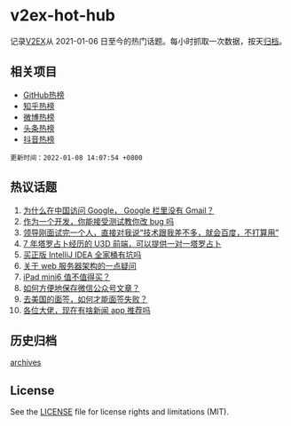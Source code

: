 # v2ex-hot-hub

 记录[V2EX](https://www.v2ex.com/)从 2021-01-06 日至今的热门话题。每小时抓取一次数据，按天[归档](archives)。
 
 ## 相关项目

- [GitHub热榜](https://github.com/lonnyzhang423/github-hot-hub)
- [知乎热榜](https://github.com/lonnyzhang423/zhihu-hot-hub)
- [微博热榜](https://github.com/lonnyzhang423/weibo-hot-hub)
- [头条热榜](https://github.com/lonnyzhang423/toutiao-hot-hub)
- [抖音热榜](https://github.com/lonnyzhang423/douyin-hot-hub)


 `更新时间：2022-01-08 14:07:54 +0800`

## 热议话题

1. [为什么在中国访问 Google， Google 栏里没有 Gmail？](https://www.v2ex.com/t/826929)
1. [作为一个开发，你能接受测试教你改 bug 吗](https://www.v2ex.com/t/826909)
1. [领导刚面试完一个人，直接对我说“技术跟我差不多，就会百度，不打算用”](https://www.v2ex.com/t/826861)
1. [7 年塔罗占卜经历的 U3D 前端，可以提供一对一塔罗占卜](https://www.v2ex.com/t/826948)
1. [买正版 IntelliJ IDEA 全家桶有坑吗](https://www.v2ex.com/t/826908)
1. [关于 web 服务器架构的一点疑问](https://www.v2ex.com/t/826848)
1. [iPad mini6 值不值得买？](https://www.v2ex.com/t/826917)
1. [如何方便地保存微信公众号文章？](https://www.v2ex.com/t/826953)
1. [去美国的面签，如何才能面签失败？](https://www.v2ex.com/t/826977)
1. [各位大佬，现在有啥新闻 app 推荐吗](https://www.v2ex.com/t/826880)

## 历史归档

[archives](archives)

## License

See the [LICENSE](LICENSE) file for license rights and limitations (MIT).
